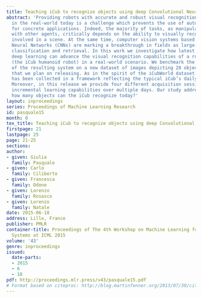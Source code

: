 ```yaml
---
title: Teaching iCub to recognize objects using deep Convolutional Neural Networks
abstract: 'Providing robots with accurate and robust visual recognition capabilities
  in the real-world today is a challenge which prevents the use of autonomous agents
  for concrete applications. Indeed, the majority of tasks, as manipulation and interaction
  with other agents, critically depends on the ability to visually recognize the entities
  involved in a scene. At the same time, computer vision systems based on deep Convolutional
  Neural Networks (CNNs) are marking a breakthrough in fields as large-scale image
  classification and retrieval. In this work we investigate how latest results on
  deep learning can advance the visual recognition capabilities of a robotic platform
  (the iCub humanoid robot) in a real-world scenario. We benchmark the performance
  of the resulting system on a new dataset of images depicting 28 objects, named iCubWorld28,
  that we plan on releasing. As in the spirit of the iCubWorld dataset series, this
  has been collected in a framework reflecting the typical iCub’s daily visual experience.
  Moreover, in this release we provide four different acquisition sessions, to test
  incremental learning capabilities over multiple days. Our study addresses the question:
  how many objects can the iCub recognize today?'
layout: inproceedings
series: Proceedings of Machine Learning Research
id: pasquale15
month: 0
tex_title: Teaching iCub to recognize objects using deep Convolutional Neural Networks
firstpage: 21
lastpage: 25
page: 21-25
sections: 
author:
- given: Giulia
  family: Pasquale
- given: Carlo
  family: Ciliberto
- given: Francesca
  family: Odone
- given: Lorenzo
  family: Rosasco
- given: Lorenzo
  family: Natale
date: 2015-06-18
address: Lille, France
publisher: PMLR
container-title: Proceedings of The 4th Workshop on Machine Learning for Interactive
  Systems at ICML 2015
volume: '43'
genre: inproceedings
issued:
  date-parts:
  - 2015
  - 6
  - 18
pdf: http://proceedings.mlr.press/v43/pasquale15.pdf
# Format based on citeproc: http://blog.martinfenner.org/2013/07/30/citeproc-yaml-for-bibliographies/
---
```

